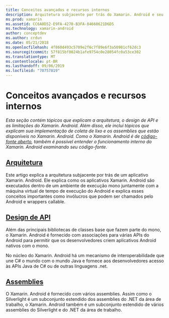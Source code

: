 ```yaml
---
title: Conceitos avançados e recursos internos
description: Arquitetura subjacente por trás do Xamarin. Android e seu design de API.
ms.prod: xamarin
ms.assetid: CC6A0D52-E9FA-4270-B3FA-84660621D6D5
ms.technology: xamarin-android
author: conceptdev
ms.author: crdun
ms.date: 05/21/2018
ms.openlocfilehash: 4f860d493c5709e2f6c7f89e6f3a50981cf62dc3
ms.sourcegitcommit: 57f815bf0024b1afe9754c0e28054fc0a53ce302
ms.translationtype: MT
ms.contentlocale: pt-BR
ms.lasthandoff: 09/06/2019
ms.locfileid: "70757819"
---
```

# <a name="advanced-concepts-and-internals"></a>Conceitos avançados e recursos internos

_Esta seção contém tópicos que explicam a arquitetura, o design de API e as limitações do Xamarin. Android. Além disso, ele inclui tópicos que explicam sua implementação de coleta de lixo e os assemblies que estão disponíveis no Xamarin. Android. Como o Xamarin. Android é de [código-fonte aberto](https://github.com/xamarin/xamarin-android), também é possível entender o funcionamento interno do Xamarin. Android examinando seu código-fonte._

## <a name="architectureandroidinternalsarchitecturemd"></a>[Arquitetura](~/android/internals/architecture.md)

Este artigo explica a arquitetura subjacente por trás de um aplicativo Xamarin. Android. Ele explica como os aplicativos Xamarin. Android são executados dentro de um ambiente de execução mono juntamente com a máquina virtual de tempo de execução do Android e explica esses conceitos importantes como invólucros que podem ser chamados pelo Android e wrappers callable. 

## <a name="api-designandroidinternalsapi-designmd"></a>[Design de API](~/android/internals/api-design.md)

Além das principais bibliotecas de classes base que fazem parte do mono, o Xamarin. Android é fornecido com associações para várias APIs do Android para permitir que os desenvolvedores criem aplicativos Android nativos com o mono.

No núcleo do Xamarin. Android há um mecanismo de interoperabilidade que une C# o mundo com o mundo Java e fornece aos desenvolvedores acesso às APIs Java de C# ou de outras linguagens .net.

## <a name="assembliescross-platforminternalsavailable-assembliesmd"></a>[Assemblies](~/cross-platform/internals/available-assemblies.md)

O Xamarin. Android é fornecido com vários assemblies. Assim como o Silverlight é um subconjunto estendido dos assemblies do .NET da área de trabalho, o Xamarin. Android também é um subconjunto estendido de vários assemblies do Silverlight e do .NET da área de trabalho. 
